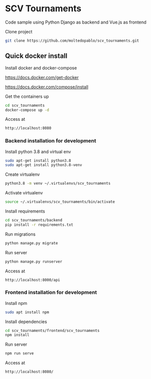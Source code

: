 # SCV Tournaments
Code sample using Python Django as backend and Vue.js as frontend

Clone project
```sh
git clone https://github.com/moltedopablo/scv_tournaments.git
```
## Quick docker install
Install docker and docker-compose 

https://docs.docker.com/get-docker

https://docs.docker.com/compose/install

Get the containers up
```sh
cd scv_tournaments
docker-compose up -d
```
Access at
```sh
http://localhost:8080
```
### Backend installation for development

Install python 3.8 and virtual env
```sh
sudo apt-get install python3.8
sudo apt-get install python3.8-venv
```
Create virtualenv
```sh
python3.8 -m venv ~/.virtualenvs/scv_tournaments
```
Activate virtualenv
```sh
source ~/.virtualenvs/scv_tournaments/bin/activate
```

Install requirements 
```sh
cd scv_tournaments/backend
pip install -r requirements.txt
```
Run migrations
```sh
python manage.py migrate
```
Run server
```sh
python manage.py runserver
```
Access at
```sh
http://localhost:8000/api
```

### Frontend installation for development
Install npm
```sh
sudo apt install npm
```
Install dependencies 
```sh
cd scv_tournaments/frontend/scv_tournaments
npm install
```
Run server
```sh
npm run serve
```
Access at
```sh
http://localhost:8080/
```